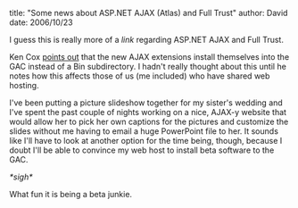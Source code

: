 
title: "Some news about ASP.NET AJAX (Atlas) and Full Trust"
author: David
date: 2006/10/23

I guess this is really more of a _link_ regarding ASP.NET AJAX and Full Trust. 

Ken Cox [points out](http://weblogs.asp.net/kencox/archive/2006/10/21/Full-Trust-Strikes-Again.aspx) that the new AJAX extensions install themselves into the GAC instead of a Bin subdirectory. I hadn't really thought about this until he notes how this affects those of us (me included) who have shared web hosting.

I've been putting a picture slideshow together for my sister's wedding and I've spent the past couple of nights working on a nice, AJAX-y website that would allow her to pick her own captions for the pictures and customize the slides without me having to email a huge PowerPoint file to her. It sounds like I'll have to look at another option for the time being, though, because I doubt I'll be able to convince my web host to install beta software to the GAC. 

_\*sigh\*_

What fun it is being a beta junkie.
